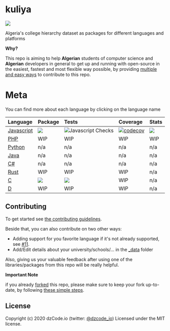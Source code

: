 # kuliya

[<img src="http://img.shields.io/badge/Join%20us%20on%20Slack-@dzCode.io-yellow.svg?logo=slack">](https://join.slack.com/t/dzcode/shared_invite/zt-ek9kscb7-m8z_~cBjX79l~uchuABPFQ)

Algeria's college hierarchy dataset as packages for different languages and platforms

**Why?**

This repo is aiming to help **Algerian** students of computer science and **Algerian** developers in general to get up and running with open-source in the easiest, fastest and most flexible way possible, by providing [multiple and easy ways](#contributing) to contribute to this repo.

# Meta

You can find more about each language by clicking on the language name

| Language                   | Package                                                                                                | Tests                                                                                             | Coverage                                                                                                                 | Stats                                                                                                   |
| :------------------------- | :----------------------------------------------------------------------------------------------------- | :------------------------------------------------------------------------------------------------ | :----------------------------------------------------------------------------------------------------------------------- | :------------------------------------------------------------------------------------------------------ |
| [Javascript](./javascript) | [![](https://img.shields.io/npm/v/@dzcode-io/kuliya)](https://www.npmjs.com/package/@dzcode-io/kuliya) | ![Javascript Checks](https://github.com/dzcode-io/kuliya/workflows/Javascript%20Checks/badge.svg) | [![codecov](https://codecov.io/gh/dzcode-io/kuliya/branch/main/graph/badge.svg)](https://codecov.io/gh/dzcode-io/kuliya) | [![](https://img.shields.io/npm/dm/@dzcode-io/kuliya)](https://www.npmjs.com/package/@dzcode-io/kuliya) |
| [PHP](./php)               | WIP                                                                                                    | WIP                                                                                               | WIP                                                                                                                      | WIP                                                                                                     |
| [Python](./python)         | n/a                                                                                                    | n/a                                                                                               | n/a                                                                                                                      | n/a                                                                                                     |
| [Java](./java)             | n/a                                                                                                    | n/a                                                                                               | n/a                                                                                                                      | n/a                                                                                                     |
| [C#](./csharp)             | n/a                                                                                                    | n/a                                                                                               | n/a                                                                                                                      | n/a                                                                                                     |
| [Rust](./rust)             | WIP                                                                                                    | WIP                                                                                               | WIP                                                                                                                      | n/a                                                                                                     |
| [C](./c)             | ![](https://img.shields.io/conan/v/kuliya)                                                                                                  | ![](https://github.com/dzcode-io/kuliya/actions/workflows/c-checks.yml/badge.svg)                                                                                               | WIP                                                                                                                      | n/a                                                                                                     |
| [D](./d)             | WIP                                                                                                    | WIP                                                                                               | WIP                                                                                                                      | n/a                                                                                                     |

## Contributing

To get started see [the contributing guidelines](.github/CONTRIBUTING.md).

Beside that, you can also contribute on two other ways:

- Adding support for you favorite language if it's not already supported, see [#11](https://github.com/dzcode-io/kuliya/issues/11).
- Add/Edit details about your university/schools/... in the [\_data](./_data) folder

Also, giving us your valuable feedback after using one of the libraries/packages from this repo will be really helpful.

**Important Note**

if you already [forked](https://www.dzcode.io/Learn/Git_Basics/Forking_A_Repository) this repo, please make sure to keep your fork up-to-date, by following [these simple steps](https://www.dzcode.io/Learn/Git_Basics/Syncing_An_Old_Forked_Repository_With_Upstream).

## License

Copyright (c) 2020 dzCode.io (twitter: [@dzcode_io](https://twitter.com/dzcode_io)) Licensed under the MIT license.

